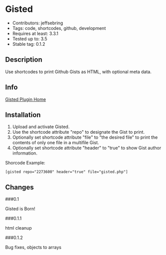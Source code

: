 Gisted
====

* Contributors: jeffsebring
* Tags: code, shortcodes, github, development
* Requires at least: 3.3.1
* Tested up to: 3.5
* Stable tag: 0.1.2

Description
----------------

Use shortcodes to print Github Gists as HTML, with optional meta data.

Info
-----

[Gisted Plugin Home](http://jeffsebring.com/wordpress/plugins/gisted)

Installation
---------------

1. Upload and activate Gisted.
2. Use the shortcode attribute "repo" to designate the Gist to print.
3. Optionally set shortcode attribute "file" to "the desired file" to print the contents of only one file in a multifile Gist.
4. Optionally set shortcode attribute "header" to "true" to show Gist author information.

Shorcode Example:

    [gisted repo="2273600" header="true" file="gisted.php"]

Changes
-----------

###0.1

Gisted is Born!

###0.1.1

html cleanup

###0.1.2

Bug fixes, objects to arrays